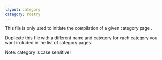 ```yaml
---
layout: category
category: Poetry
---
```


This file is only used to initiate the compilation of a given category page .

Duplicate this file with a different name and category for each category you want included in the list of category pages.

Note: category is case sensitive!
